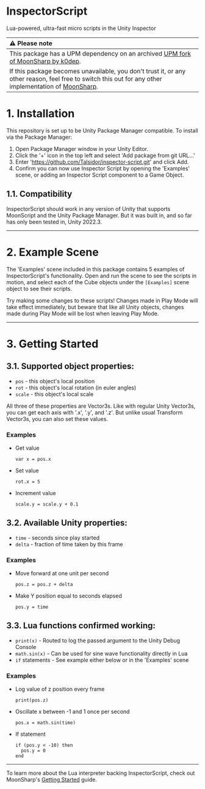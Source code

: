 # InspectorScript
Lua-powered, ultra-fast micro scripts in the Unity Inspector

| :warning: Please note           |
|:----------------------------|
| This package has a UPM dependency on an archived [UPM fork of MoonSharp by k0dep](https://github.com/k0dep/MoonSharp/). |
| If this package becomes unavailable, you don't trust it, or any other reason, feel free to switch this out for any other implementation of [MoonSharp](https://www.moonsharp.org/). |

# 1. Installation

This repository is set up to be Unity Package Manager compatible.
To install via the Package Manager:
1. Open Package Manager window in your Unity Editor.
2. Click the '+' icon in the top left and select 'Add package from git URL...'
3. Enter 'https://github.com/Talsidor/inspector-script.git' and click Add.
4. Confirm you can now use Inspector Script by opening the 'Examples' scene, or adding an Inspector Script component to a Game Object.

## 1.1. Compatibility

InspectorScript should work in any version of Unity that supports MoonScript and the Unity Package Manager.
But it was built in, and so far has only been tested in, Unity 2022.3.

----

# 2. Example Scene

The 'Examples' scene included in this package contains 5 examples of InspectorScript's functionality. Open and run the scene to see the scripts in motion, and select each of the Cube objects under the `[Examples]` scene object to see their scripts.

Try making some changes to these scripts! Changes made in Play Mode will take effect immediately, but beware that like all Unity objects, changes made during Play Mode will be lost when leaving Play Mode.

----

# 3. Getting Started

## 3.1. Supported object properties:
- `pos` - this object's local position
- `rot` - this object's local rotation (in euler angles)
- `scale` - this object's local scale

All three of these properties are Vector3s. Like with regular Unity Vector3s, you can get each axis with '.x', '.y', and '.z'. But unlike usual Transform Vector3s, you can also set these values.

### Examples

- Get value
  ```
  var x = pos.x
  ```
- Set value
  ```
  rot.x = 5
  ```
- Increment value
  ```
  scale.y = scale.y + 0.1
  ```

## 3.2. Available Unity properties:
- `time` - seconds since play started
- `delta` - fraction of time taken by this frame

### Examples

- Move forward at one unit per second
  ```
  pos.z = pos.z + delta
  ```
- Make Y position equal to seconds elapsed
  ```
  pos.y = time
  ```

## 3.3. Lua functions confirmed working:
- `print(x)` - Routed to log the passed argument to the Unity Debug Console
- `math.sin(x)` - Can be used for sine wave functionality directly in Lua
- `if` statements - See example either below or in the 'Examples' scene

### Examples

- Log value of z position every frame
  ```
  print(pos.z)
  ```
- Oscillate x between -1 and 1 once per second
  ```
  pos.x = math.sin(time)
  ```
- If statement
  ```
  if (pos.y < -10) then
    pos.y = 0
  end
  ```

----

To learn more about the Lua interpreter backing InspectorScript, check out MoonSharp's [Getting Started](https://www.moonsharp.org/getting_started.html) guide.